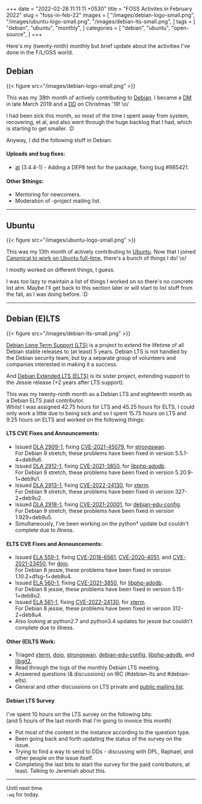 +++
date = "2022-02-28 11:11:11 +0530"
title = "FOSS Activites in February 2022"
slug = "foss-in-feb-22"
images = [
    "/images/debian-logo-small.png",
    "/images/ubuntu-logo-small.png",
    "/images/debian-lts-small.png",
]
tags = [
    "debian",
    "ubuntu",
    "monthly",
]
categories = [
    "debian",
    "ubuntu",
    "open-source",
]
+++

Here's my (twenty-ninth) monthly but brief update about the activities I've done in the F/L/OSS world.

## Debian
{{< figure src="/images/debian-logo-small.png" >}}

This was my 38th month of actively contributing to [Debian](https://www.debian.org/).
I became a [DM](https://wiki.debian.org/DebianMaintainer) in late March 2019 and a [DD](https://wiki.debian.org/DebianDeveloper) on Christmas '19! \o/

I had been sick this month, so most of the time I spent away from system, recovering, et al,
and also went through the huge backlog that I had, which is starting to get smaller. :D

Anyway, I did the following stuff in Debian:

#### Uploads and bug fixes:

- [at](https://tracker.debian.org/pkg/at) (3.4.4-1) - Adding a DEP8 test for the package, fixing bug #985421.

#### Other $things:

- Mentoring for newcomers.
- Moderation of -project mailing list.

---

## Ubuntu
{{< figure src="/images/ubuntu-logo-small.png" >}}

This was my 13th month of actively contributing to [Ubuntu](https://ubuntu.com/about).
Now that I joined [Canonical to work on Ubuntu full-time](https://utkarsh2102.org/posts/hello-canonical/), there's a bunch of things I do! \o/

I mostly worked on different things, I guess.

I was too lazy to maintain a list of things I worked on so there's
no concrete list atm. Maybe I'll get back to this section later or
will start to list stuff from the fall, as I was doing before. :D

---

## Debian (E)LTS
{{< figure src="/images/debian-lts-small.png" >}}

[Debian Long Term Support (LTS)](https://www.freexian.com/en/services/debian-lts.html) is a project to extend the lifetime of all Debian stable releases to (at least) 5 years. Debian LTS is not handled by the Debian security team, but by a separate group of volunteers and companies interested in making it a success.  

And [Debian Extended LTS (ELTS)](https://deb.freexian.com/extended-lts) is its sister project, extending support to the Jessie release (+2 years after LTS support).

This was my twenty-ninth month as a Debian LTS and eighteenth month as a Debian ELTS paid contributor.  
Whilst I was assigned 42.75 hours for LTS and 45.25 hours for ELTS, I could only work a little due to being sick and so
I spent 15.75 hours on LTS and 9.25 hours on ELTS and worked on the following things:  

#### LTS CVE Fixes and Announcements:

- Issued [DLA 2909-1](https://lists.debian.org/debian-lts-announce/2022/02/msg00003.html), fixing [CVE-2021-45079](https://security-tracker.debian.org/tracker/CVE-2021-45079), for [strongswan](https://tracker.debian.org/pkg/strongswan).  
  For Debian 9 stretch, these problems have been fixed in version 5.5.1-4+deb9u6.
- Issued [DLA 2912-1](https://lists.debian.org/debian-lts-announce/2022/02/msg00006.html), fixing [CVE-2021-3850](https://security-tracker.debian.org/tracker/CVE-2021-3850), for [libphp-adodb](https://tracker.debian.org/pkg/libphp-adodb).  
  For Debian 9 stretch, these problems have been fixed in version 5.20.9-1+deb9u1.
- Issued [DLA 2913-1](https://lists.debian.org/debian-lts-announce/2022/02/msg00007.html), fixing [CVE-2022-24130](https://security-tracker.debian.org/tracker/CVE-2022-24130), for [xterm](https://tracker.debian.org/pkg/xterm).  
  For Debian 9 stretch, these problems have been fixed in version 327-2+deb9u2.
- Issued [DLA 2918-1](https://lists.debian.org/debian-lts-announce/2022/02/msg00012.html), fixing [CVE-2021-20001](https://security-tracker.debian.org/tracker/CVE-2021-20001), for [debian-edu-config](https://tracker.debian.org/pkg/debian-edu-config).  
  For Debian 9 stretch, these problems have been fixed in version 1.929+deb9u5.
- Simultaneously, I've been working on the python* update but couldn't complete due to illness.

#### ELTS CVE Fixes and Announcements:

- Issued [ELA 559-1](https://deb.freexian.com/extended-lts/updates/ela-559-1-dojo/), fixing [CVE-2018-6561](https://security-tracker.debian.org/tracker/CVE-2018-6561), [CVE-2020-4051](https://security-tracker.debian.org/tracker/CVE-2020-4051), and [CVE-2021-23450](https://security-tracker.debian.org/tracker/CVE-2021-23450), for [dojo](https://tracker.debian.org/pkg/dojo).  
  For Debian 8 jessie, these problems have been fixed in version 1.10.2+dfsg-1+deb8u4.
- Issued [ELA 560-1](https://deb.freexian.com/extended-lts/updates/ela-560-1-libphp-adodb/), fixing [CVE-2021-3850](https://security-tracker.debian.org/tracker/CVE-2021-3850), for [libphp-adodb](https://tracker.debian.org/pkg/libphp-adodb).  
  For Debian 8 jessie, these problems have been fixed in version 5.15-1+deb8u2.
- Issued [ELA 561-1](https://deb.freexian.com/extended-lts/updates/ela-561-1-xterm/), fixing [CVE-2022-24130](https://security-tracker.debian.org/tracker/CVE-2022-24130), for [xterm](https://tracker.debian.org/pkg/xterm).  
  For Debian 8 jessie, these problems have been fixed in version 312-2+deb8u4.
- Also looking at python2.7 and python3.4 updates for jessie but couldn't complete due to illness.

#### Other (E)LTS Work:

- Triaged [xterm](https://tracker.debian.org/pkg/xterm),
[dojo](https://tracker.debian.org/pkg/dojo),
[strongswan](https://tracker.debian.org/pkg/strongswan),
[debian-edu-config](https://tracker.debian.org/pkg/debian-edu-config),
[libphp-adodb](https://tracker.debian.org/pkg/libphp-adodb), and
[libgit2](https://tracker.debian.org/pkg/libgit2),
- Read through the logs of the monthly Debian LTS meeting.
- Answered questions (& discussions) on IRC (#debian-lts and #debian-elts).
- General and other discussions on LTS private and [public mailing list](https://lists.debian.org/debian-lts/2022/02/threads.html).

#### Debian LTS Survey

I've spent 10 hours on the LTS survey on the following bits:  
(and 5 hours of the last month that I'm going to invoice this month)
- Put most of the content in the instance according to the question type.
- Been going back and forth updating the status of the survey on the issue.
- Trying to find a way to send to DDs - discussing with DPL, Raphael, and other people on the issue itself.
- Completing the last bits to start the survey for the paid contributors, at least. Talking to Jeremiah about this.

---

Until next time.  
`:wq` for today.

